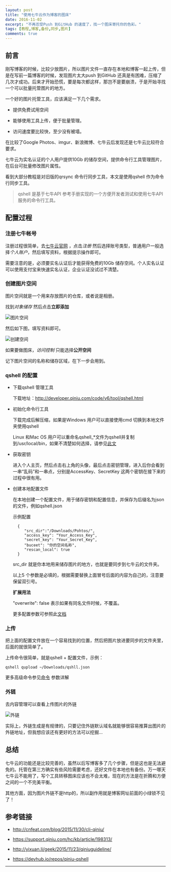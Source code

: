 ```yaml
---
layout: post
title: "使用七牛云作为博客的图床"
date: 2016-11-02
excerpt: "不再忍受Push 到GitHub 的速度了，找一个图床寄托你的色彩。"
tags: [教程,博客,备份,同步,图片]
comments: true
---
```


## 前言

刚写博客的时候，比较少放图片，所以图片文件一直存在本地和博客一起上传，但是在写前一篇博客的时候，发现图片太大push 到GitHub 还真是有困难，压缩了几次才成功。后来才开始恐慌，要是每次都这样，那岂不是要崩溃，于是开始寻找一个可以批量托管图片的地方。

一个好的图片托管工具，应该满足一下几个需求。

* 提供免费试用空间

* 能够使用工具上传，便于批量管理。

* 访问速度要比较快，至少没有被墙。

在比较了Google Photos、imgur、新浪微博、七牛云后发现还是七牛云比较符合要求。

七牛云为实名认证的个人用户提供10Gb 的储存空间，提供命令行工具管理图片，在后台可批量修改图片属性。

看到大部分教程是对旧版的qrsync 命令行同步工具，本文是使用qshell 作为命令行同步工具。

>qshell 是基于七牛API 参考手册实现的一个方便开发者测试和使用七牛API 服务的命令行工具。

## 配置过程

### 注册七牛帐号

注册过程很简单，去[七牛云官网](http://www.qiniu.com/) ，点击*注册* 然后选择账号类型，普通用户一般选择*个人账户*，然后填写资料，根据提示操作即可。

需要注意的是，必须要实名认证后才能获得免费的10Gb 储存空间。个人实名认证可以使用支付宝来快速实名认证，企业认证没试过不清楚。

### 创建图片空间

图片空间就是一个用来存放图片的仓库，或者说是相册。

找到*对象储存* 然后点击**立即添加**

![图片空间][c1]

然后如下图，填写资料即可。

![创建空间][c2]

如果要做图床，*访问控制* 只能选择**公开空间**

记下图片空间的名称和储存区域，在下一步会用到。

### qshell 的配置

* 下载qshell 管理工具

    下载地址：http://developer.qiniu.com/code/v6/tool/qshell.html

* 初始化命令行工具

    下载完成后解压缩，如果是Windows 用户可以直接使用cmd 切换到本地文件夹使用qshell

    Linux 和Mac OS 用户可以重命名qshell_*文件为qshell并复制到/usr/local/bin，如果不清楚如何选择，请参见[此文][ref1]

* 获取密钥

    进入个人主页，然后点击右上角的头像，最后点击密钥管理，进入后你会看到一串“乱码”和一串点，分别是AccessKey、SecretKey 这两个密钥在接下来的过程中很有用。

* 创建本地配置文件

    在本地创建一个配置文件，用于储存密钥和配置信息，并保存为后缀名为json的文件，例如qshell.json

	示例配置

        {
           "src_dir":"/Downloads/Pohtos/",
           "access_key": "Your_Access_Key",
           "secret_key": "Your_Secret_Key",
           "buceet": "你的空间名称",
           "rescan_local": true
        }

    src_dir 就是你本地用来储存图片的地方，也就是要同步到七牛云的文件夹。

    以上5 个参数是必填的，根据需要替换上面冒号后面的内容为自己的，注意要保留双引号。

    **扩展用法**

    "overwrite": false
    表示如果有同名文件时候，不覆盖。

    更多配置参数可参照此[文档][ref2]

### 上传

把上面的配置文件放在一个容易找到的位置，然后把图片放进要同步的文件夹里，后面的就很简单了。

上传命令很简单，就是qshell + 配置文件，示例：

    qshell qupload ~/Downloads/qshll.json

更多高级命令参见[命令][ref3] 参数详解

### 外链

去内容管理可以查看上传图片的外链

![外链][p3]

实际上，外链生成是有规律的，只要记住外链默认域名就能够很容易推算出图片的外链地址，但我想应该还有更好的方法可以挖掘...

## 总结

七牛云的功能还是比较完善的，虽然以后写博客多了几个步骤，但是这也是无法避免的。托管在第三方确实有些风险需要考虑，还好文件在本地也有备份。万一哪天七牛云不能用了，写个工具转移图床应该也不会太难，现在的方法是在折腾和方便之间的一个不完美平衡。

其他方面，因为图片外链不是http的，所以副作用就是博客网址前面的小绿锁不见了！

## 参考链接

* http://cnfeat.com/blog/2015/11/30/cli-qiniu/

* https://support.qiniu.com/hc/kb/article/198313/

* http://yixuan.li/geek/2015/11/23/qiniuguideline/

* https://devhub.io/repos/qiniu-qshell

----------
[c1]:http://ofjynnbi3.bkt.clouddn.com/2016-11-01/c1.png
[c2]:http://ofjynnbi3.bkt.clouddn.com/2016-11-01/c2.png
[p3]:http://ofjynnbi3.bkt.clouddn.com/2016-11-01/p3.png
[ref1]:https://github.com/qiniu/qshell
[ref2]:https://github.com/qiniu/qshell/wiki/qupload
[ref3]:https://github.com/qiniu/qshell
